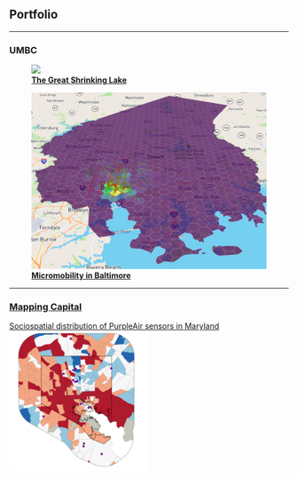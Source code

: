 ## Portfolio

---

### UMBC

<div class="flex-container">
  <div>
    <figure>
    <a href="/381_proj"><img src="381_proj/images/true_color.gif" style = "width: 100vw;"></a>
      <figcaption> <a href="/381_proj"><b>The Great Shrinking Lake</b></a> </figcaption>
    </figure>
  </div>
  <div>
    <figure>
      <a href="/finalproj/index.md"><img src="finalproj/images/Screenshot 2022-05-09 131724.png" style = "width: 100vw;"></a>
            <figcaption><a href="/finalproj/index.md"><b>Micromobility in Baltimore</b></a></figcaption>
    </figure>
  </div>
</div>

---

### [Mapping Capital](https://mapping.capital)

[Sociospatial distribution of PurpleAir sensors in Maryland](/dss/purple.md) <br/>
<a href="/finalproj/index.md"><img src="images/it worked MHI.png?raw=true" width = "50%" height = "50%"/></a>